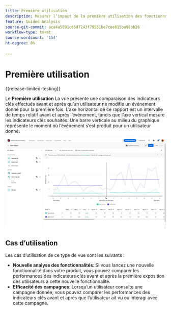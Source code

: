 ```yaml
---
title: Première utilisation
description: Mesurer l’impact de la première utilisation des fonctionnalités sur les indicateurs clés.
feature: Guided Analysis
source-git-commit: aca4a5091c65d7243f79551be7cee615ba98bb26
workflow-type: tm+mt
source-wordcount: '154'
ht-degree: 8%

---
```


# Première utilisation

{{release-limited-testing}}

Le **Première utilisation** La vue présente une comparaison des indicateurs clés effectués avant et après qu’un utilisateur ne modifie un événement donné pour la première fois. L’axe horizontal de ce rapport est un intervalle de temps relatif avant et après l’événement, tandis que l’axe vertical mesure les indicateurs clés souhaités. Une barre verticale au milieu du graphique représente le moment où l’événement s’est produit pour un utilisateur donné.

![Version](../assets/first-use.png)

## Cas d’utilisation

Les cas d’utilisation de ce type de vue sont les suivants :

* **Nouvelle analyse des fonctionnalités**: Si vous lancez une nouvelle fonctionnalité dans votre produit, vous pouvez comparer les performances des indicateurs clés avant et après la première exposition des utilisateurs à cette nouvelle fonctionnalité.
* **Efficacité des campagnes**: Lorsqu’un utilisateur consulte une campagne donnée, vous pouvez comparer les performances des indicateurs clés avant et après que l’utilisateur ait vu ou interagi avec cette campagne.

<!--
## Query rail

The query rail allows you to configure the following components:

* **Key indicators**: The events that you want to measure per user. Each selected key indicator is represented as a colored line. A row representing the event is added to the table. You can include up to three events.
* **Factors**: The date that you want to compare before and after.
* **People**: The segment that you want to measure. The selected segment filters your data to focus only on the individuals who match your segment criteria.

## Chart settings

The Release view offers the following chart settings, which can be adjusted in the menu above the chart:

* **Metric**: The metric that you want to measure. Options include [!UICONTROL Events per user], [!UICONTROL Percentage of users], [!UICONTROL Events], [!UICONTROL Sessions], and [!UICONTROL Users].
* **Chart type**: The type of visualization that you want to use. Options include Line.

## Date range

Date selection in impact reports operate differently than other analysis types, since the report revolves around the date specified in the query rail. The following options are available:

* **Interval**: The date granularity that you want to view trended data by. Valid options include [!UICONTROL Daily], [!UICONTROL Weekly], [!UICONTROL Monthly], and [!UICONTROL Quarterly]. Changing the interval affects the options available for the Before and after period.
* **Before and after period**: The amount of time to analyze before and after the date specified in the query rail. Available options depend on the [!UICONTROL Interval] selection. -->
